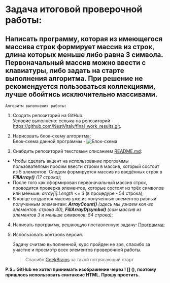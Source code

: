 # Задача итоговой проверочной работы:

## Написать программу, которая из имеющегося массива строк формирует массив из строк, длина которых меньше либо равна 3 символа. Первоначальный массив можно ввести с клавиатуры, либо задать на старте выполнения алгоритма. При решение не рекомендуется пользоваться коллекциями, лучше обойтись исключительно массивами.

    Алгоритм выполнения работы:
1. Создать репозиторий на GitHub.  
Условие выполнено: сслыка на репозиторий - https://github.com/NestVitaly/final_work_results.git.

2. Нарисовать блок-схему алгоритма:  
Блок-схема данной программы - <img src='https://s1.hostingkartinok.com/uploads/thumbs/2022/10/64cf8453727a2a90e1098ae9f90caa99.png' alt='Блок-схема' />

3. Снабдить репозиторий текстовым описанием [README.md](README.md):

  * Чтобы сделать акцент на использование программы пользователями просим ввести строки в массив, который состоит из 5 элементов. Следом формируется массив из введённых строк в _**FillArray()** (17 строка)_;  
  * После того как сформирован первоначальный массив строк, проводится проверка элементов, которые состоят из трёх символов или меньше: _array[i].Length <= 3_ (в процедуре - 54 строка);  
  * В конце создается массив уже из полученных элементов равный полученным элементам: _**ArrayCount()** (здесь мы узнаем кол-во элементов: строка 40), **FillArrayD(symbol)** (сам массив из элементов 3 и меньше символов: 54 строка)_;  
4. Написать программу, решающую поставленную задачу: [Программа](Program.cs);  
5. Использовать контроль версий.   
  
    
    Задачу считаю выполненной, курс пройден не зря, спасибо за участие и просмотр всех элементов проверочной работы.  
    >Спасибо [GeekBrains](https://gb.ru/) за такой потрясающий старт

**P.S.: GitHub не хотел принимать изображение через ! [] (), поэтому пришлось использовать синтаксис HTML. Прошу простить.**
